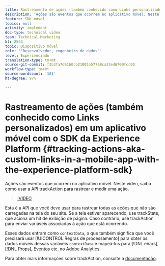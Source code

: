 ```yaml
---
title: Rastreamento de ações (também conhecido como Links personalizados) em um aplicativo móvel com o SDK da Experience Platform
description: 'Ações são eventos que ocorrem no aplicativo móvel. Neste vídeo, saiba como usar a API trackAction para rastrear e medir uma ação. '
feature: SDK móvel
topics: null
activity: implement
doc-type: technical video
team: Technical Marketing
kt: 2563
topic: Dispositivo móvel
role: '"Desenvolvedor, engenheiro de dados"'
level: Experienciado
translation-type: tm+mt
source-git-commit: f3b3fa7d91b0cb21005b57768ca23ed6700fcc03
workflow-type: tm+mt
source-wordcount: '181'
ht-degree: 97%

---
```



# Rastreamento de ações (também conhecido como Links personalizados) em um aplicativo móvel com o SDK da Experience Platform {#tracking-actions-aka-custom-links-in-a-mobile-app-with-the-experience-platform-sdk}

Ações são eventos que ocorrem no aplicativo móvel. Neste vídeo, saiba como usar a API trackAction para rastrear e medir uma ação.

>[!VIDEO](https://video.tv.adobe.com/v/26268/?quality=12)

Esta é a API que você deve usar para rastrear todas as ações que não são carregadas na tela do seu site. Se a tela estiver aparecendo, use trackState, que aciona um hit de exibição de página. Caso contrário, use trackAction para enviar variáveis associadas à ação que está ocorrendo.

Esses dados entram como `contextData`, o que também significa que você precisará usar [!UICONTROL Regras de processamento] para obter os dados móveis dessas variáveis `contextData` e mapeá-los para [!DNL eVars], [!DNL Props], Eventos etc. no Adobe Analytics.

Para obter mais informações sobre trackAction, consulte a [documentação](https://aep-sdks.gitbook.io/docs/using-mobile-extensions/mobile-core/configuration-reference/mobile-core-api-reference).
